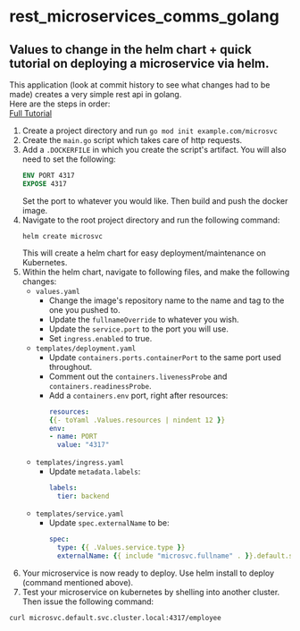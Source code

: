 # rest_microservices_comms_golang

## Values to change in the helm chart + quick tutorial on deploying a microservice via helm.

This application (look at commit history to see what changes had to be made) creates a very simple rest api in golang.  
Here are the steps in order:  
[Full Tutorial](https://www.techtarget.com/searchitoperations/tutorial/Build-and-deploy-a-microservice-with-Kubernetes)

1. Create a project directory and run `go mod init example.com/microsvc`
2. Create the `main.go` script which takes care of http requests.
3. Add a `.DOCKERFILE` in which you create the script's artifact. You will also need to set the following:
    ```dockerfile
    ENV PORT 4317
    EXPOSE 4317
    ```
   Set the port to whatever you would like. Then build and push the docker image.
4. Navigate to the root project directory and run the following command:
    ```shell
    helm create microsvc
    ```
   This will create a helm chart for easy deployment/maintenance on Kubernetes.
5. Within the helm chart, navigate to following files, and make the following changes:
    * `values.yaml`
        * Change the image's repository name to the name and tag to the one you pushed to.
        * Update the `fullnameOverride` to whatever you wish.
        * Update the `service.port` to the port you will use.
        * Set `ingress.enabled` to true.
    * `templates/deployment.yaml`
        * Update `containers.ports.containerPort` to the same port used throughout.
        * Comment out the `containers.livenessProbe` and `containers.readinessProbe`.
        * Add a `containers.env` port, right after resources:
            ```yaml
          resources:
            {{- toYaml .Values.resources | nindent 12 }}
          env:
            - name: PORT
              value: "4317"
            ```
    * `templates/ingress.yaml`
        * Update `metadata.labels`:
          ```yaml
          labels:
            tier: backend
          ```
    * `templates/service.yaml`
        * Update `spec.externalName` to be:
          ```yaml
          spec:
            type: {{ .Values.service.type }}
            externalName: {{ include "microsvc.fullname" . }}.default.svc.cluster.local
          ```
6. Your microservice is now ready to deploy. Use helm install to deploy (command mentioned above).
7. Test your microservice on kubernetes by shelling into another cluster. Then issue the following command:

```shell
curl microsvc.default.svc.cluster.local:4317/employee
```